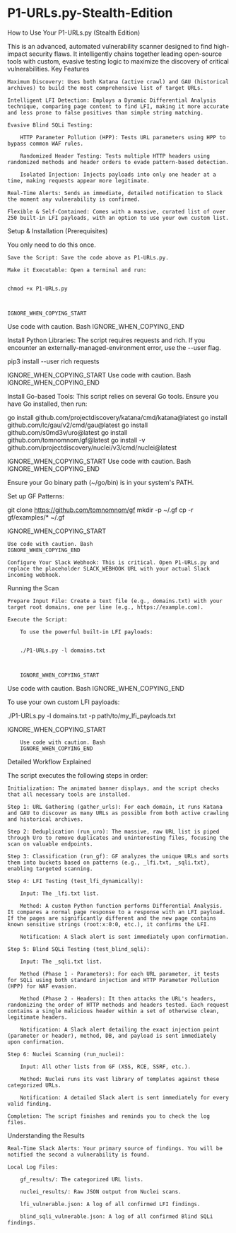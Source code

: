 # P1-URLs.py-Stealth-Edition

How to Use Your P1-URLs.py (Stealth Edition)

This is an advanced, automated vulnerability scanner designed to find high-impact security flaws. It intelligently chains together leading open-source tools with custom, evasive testing logic to maximize the discovery of critical vulnerabilities.
Key Features

    Maximum Discovery: Uses both Katana (active crawl) and GAU (historical archives) to build the most comprehensive list of target URLs.

    Intelligent LFI Detection: Employs a Dynamic Differential Analysis technique, comparing page content to find LFI, making it more accurate and less prone to false positives than simple string matching.

    Evasive Blind SQLi Testing:

        HTTP Parameter Pollution (HPP): Tests URL parameters using HPP to bypass common WAF rules.

        Randomized Header Testing: Tests multiple HTTP headers using randomized methods and header orders to evade pattern-based detection.

        Isolated Injection: Injects payloads into only one header at a time, making requests appear more legitimate.

    Real-Time Alerts: Sends an immediate, detailed notification to Slack the moment any vulnerability is confirmed.

    Flexible & Self-Contained: Comes with a massive, curated list of over 250 built-in LFI payloads, with an option to use your own custom list.

Setup & Installation (Prerequisites)

You only need to do this once.

    Save the Script: Save the code above as P1-URLs.py.

    Make it Executable: Open a terminal and run:

          
    chmod +x P1-URLs.py

        

    IGNORE_WHEN_COPYING_START

Use code with caution. Bash
IGNORE_WHEN_COPYING_END

Install Python Libraries: The script requires requests and rich. If you encounter an externally-managed-environment error, use the --user flag.

      
pip3 install --user rich requests

    

IGNORE_WHEN_COPYING_START
Use code with caution. Bash
IGNORE_WHEN_COPYING_END

Install Go-based Tools: This script relies on several Go tools. Ensure you have Go installed, then run:

      
go install github.com/projectdiscovery/katana/cmd/katana@latest
go install github.com/lc/gau/v2/cmd/gau@latest
go install github.com/s0md3v/uro@latest
go install github.com/tomnomnom/gf@latest
go install -v github.com/projectdiscovery/nuclei/v3/cmd/nuclei@latest

    

IGNORE_WHEN_COPYING_START
Use code with caution. Bash
IGNORE_WHEN_COPYING_END

Ensure your Go binary path (~/go/bin) is in your system's PATH.

Set up GF Patterns:

      
git clone https://github.com/tomnomnom/gf
mkdir -p ~/.gf
cp -r gf/examples/* ~/.gf

    

IGNORE_WHEN_COPYING_START

    Use code with caution. Bash
    IGNORE_WHEN_COPYING_END

    Configure Your Slack Webhook: This is critical. Open P1-URLs.py and replace the placeholder SLACK_WEBHOOK URL with your actual Slack incoming webhook.

Running the Scan

    Prepare Input File: Create a text file (e.g., domains.txt) with your target root domains, one per line (e.g., https://example.com).

    Execute the Script:

        To use the powerful built-in LFI payloads:

              
        ./P1-URLs.py -l domains.txt

            

        IGNORE_WHEN_COPYING_START

Use code with caution. Bash
IGNORE_WHEN_COPYING_END

To use your own custom LFI payloads:

      
./P1-URLs.py -l domains.txt -p path/to/my_lfi_payloads.txt

    

IGNORE_WHEN_COPYING_START

        Use code with caution. Bash
        IGNORE_WHEN_COPYING_END

Detailed Workflow Explained

The script executes the following steps in order:

    Initialization: The animated banner displays, and the script checks that all necessary tools are installed.

    Step 1: URL Gathering (gather_urls): For each domain, it runs Katana and GAU to discover as many URLs as possible from both active crawling and historical archives.

    Step 2: Deduplication (run_uro): The massive, raw URL list is piped through Uro to remove duplicates and uninteresting files, focusing the scan on valuable endpoints.

    Step 3: Classification (run_gf): GF analyzes the unique URLs and sorts them into buckets based on patterns (e.g., _lfi.txt, _sqli.txt), enabling targeted scanning.

    Step 4: LFI Testing (test_lfi_dynamically):

        Input: The _lfi.txt list.

        Method: A custom Python function performs Differential Analysis. It compares a normal page response to a response with an LFI payload. If the pages are significantly different and the new page contains known sensitive strings (root:x:0:0, etc.), it confirms the LFI.

        Notification: A Slack alert is sent immediately upon confirmation.

    Step 5: Blind SQLi Testing (test_blind_sqli):

        Input: The _sqli.txt list.

        Method (Phase 1 - Parameters): For each URL parameter, it tests for SQLi using both standard injection and HTTP Parameter Pollution (HPP) for WAF evasion.

        Method (Phase 2 - Headers): It then attacks the URL's headers, randomizing the order of HTTP methods and headers tested. Each request contains a single malicious header within a set of otherwise clean, legitimate headers.

        Notification: A Slack alert detailing the exact injection point (parameter or header), method, DB, and payload is sent immediately upon confirmation.

    Step 6: Nuclei Scanning (run_nuclei):

        Input: All other lists from GF (XSS, RCE, SSRF, etc.).

        Method: Nuclei runs its vast library of templates against these categorized URLs.

        Notification: A detailed Slack alert is sent immediately for every valid finding.

    Completion: The script finishes and reminds you to check the log files.

Understanding the Results

    Real-Time Slack Alerts: Your primary source of findings. You will be notified the second a vulnerability is found.

    Local Log Files:

        gf_results/: The categorized URL lists.

        nuclei_results/: Raw JSON output from Nuclei scans.

        lfi_vulnerable.json: A log of all confirmed LFI findings.

        blind_sqli_vulnerable.json: A log of all confirmed Blind SQLi findings.

